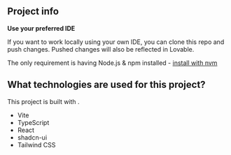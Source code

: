 

## Project info



**Use your preferred IDE**

If you want to work locally using your own IDE, you can clone this repo and push changes. Pushed changes will also be reflected in Lovable.

The only requirement is having Node.js & npm installed - [install with nvm](https://github.com/nvm-sh/nvm#installing-and-updating)


## What technologies are used for this project?

This project is built with .

- Vite
- TypeScript
- React
- shadcn-ui
- Tailwind CSS

